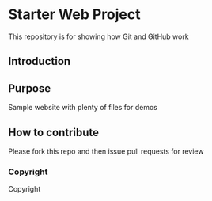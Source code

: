 # Starter Web Project 

This repository is for showing how Git and GitHub work

## Introduction

## Purpose

Sample website with plenty of files for demos

## How to contribute

Please fork this repo and then issue pull requests for review
### Copyright
Copyright
